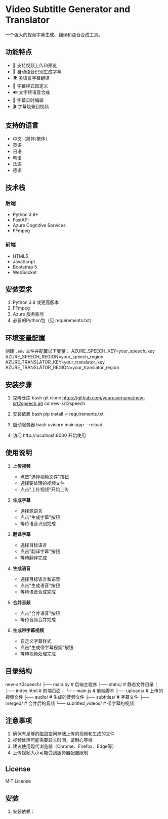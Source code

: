 # Video Subtitle Generator and Translator

一个强大的视频字幕生成、翻译和语音合成工具。

## 功能特点

- 🎥 支持视频上传和预览
- 🎯 自动语音识别生成字幕
- 🌍 多语言字幕翻译
- 🎨 字幕样式自定义
- 🔊 文字转语音合成
- 📝 字幕实时编辑
- 🎬 字幕烧录到视频

## 支持的语言

- 中文（简体/繁体）
- 英语
- 日语
- 韩语
- 法语
- 德语

## 技术栈

### 后端
- Python 3.8+
- FastAPI
- Azure Cognitive Services
- FFmpeg

### 前端
- HTML5
- JavaScript
- Bootstrap 5
- WebSocket

## 安装要求

1. Python 3.8 或更高版本
2. FFmpeg
3. Azure 服务账号
4. 必要的Python包（见 requirements.txt）

## 环境变量配置

创建 `.env` 文件并配置以下变量：
AZURE_SPEECH_KEY=your_speech_key
AZURE_SPEECH_REGION=your_speech_region
AZURE_TRANSLATOR_KEY=your_translator_key
AZURE_TRANSLATOR_REGION=your_translator_region


## 安装步骤

1. 克隆仓库
bash
git clone https://github.com/yourusername/new-srt2speech.git
cd new-srt2speech

2. 安装依赖
bash
pip install -r requirements.txt

3. 启动服务器
bash
uvicorn main:app --reload


4. 访问 http://localhost:8000 开始使用

## 使用说明

1. **上传视频**
   - 点击"选择视频文件"按钮
   - 选择要处理的视频文件
   - 点击"上传视频"开始上传

2. **生成字幕**
   - 选择源语言
   - 点击"生成字幕"按钮
   - 等待语音识别完成

3. **翻译字幕**
   - 选择目标语言
   - 点击"翻译字幕"按钮
   - 等待翻译完成

4. **生成语音**
   - 选择目标语言和语音
   - 点击"生成语音"按钮
   - 等待语音合成完成

5. **合并音频**
   - 点击"合并语音"按钮
   - 等待音频合并完成

6. **生成带字幕视频**
   - 自定义字幕样式
   - 点击"生成带字幕视频"按钮
   - 等待视频处理完成

## 目录结构
new-srt2speech/
├── main.py # 后端主程序
├── static/ # 静态文件目录
│ ├── index.html # 前端页面
│ └── main.js # 前端脚本
├── uploads/ # 上传的视频文件
├── audio/ # 生成的音频文件
├── subtitles/ # 字幕文件
├── merged/ # 合并后的音频
└── subtitled_videos/ # 带字幕的视频


## 注意事项

1. 确保有足够的磁盘空间存储上传的视频和生成的文件
2. 视频处理可能需要较长时间，请耐心等待
3. 建议使用现代浏览器（Chrome、Firefox、Edge等）
4. 上传视频大小可能受到服务器配置限制

## License

MIT License

## 安装

1. 安装依赖：